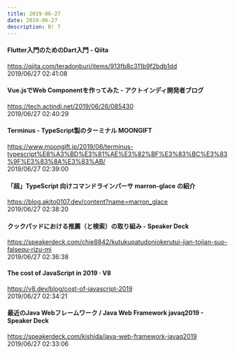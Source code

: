 ```yaml
---
title: 2019-06-27
date: 2019-06-27
description: B! 7
---
```


#### Flutter入門のためのDart入門 - Qiita
https://qiita.com/teradonburi/items/913fb8c311b9f2bdb1dd<br>
2019/06/27 02:41:08<br>


####  Vue.jsでWeb Componentを作ってみた - アクトインディ開発者ブログ
https://tech.actindi.net/2019/06/26/085430<br>
2019/06/27 02:40:29<br>


#### Terminus - TypeScript製のターミナル MOONGIFT
https://www.moongift.jp/2019/06/terminus-typescript%E8%A3%BD%E3%81%AE%E3%82%BF%E3%83%BC%E3%83%9F%E3%83%8A%E3%83%AB/<br>
2019/06/27 02:39:00<br>


#### 「超」TypeScript 向けコマンドラインパーサ marron-glace の紹介
https://blog.akito0107.dev/content?name=marron_glace<br>
2019/06/27 02:38:20<br>


#### クックパッドにおける推薦（と検索）の取り組み - Speaker Deck
https://speakerdeck.com/chie8842/kutukupatudoniokerutui-jian-tojian-suo-falsequ-rizu-mi<br>
2019/06/27 02:36:38<br>


#### The cost of JavaScript in 2019 · V8
https://v8.dev/blog/cost-of-javascript-2019<br>
2019/06/27 02:34:21<br>


#### 最近のJava Webフレームワーク / Java Web Framework javaq2019 - Speaker Deck
https://speakerdeck.com/kishida/java-web-framework-javaq2019<br>
2019/06/27 02:33:06<br>


